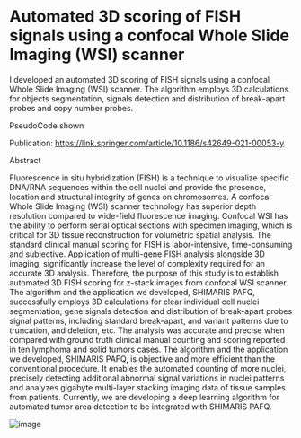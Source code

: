 # Automated 3D scoring of FISH signals using a confocal Whole Slide Imaging (WSI) scanner

I developed an automated 3D scoring of FISH signals using a confocal Whole Slide Imaging (WSI) scanner. The algorithm employs 3D calculations for objects segmentation, signals detection and distribution of break-apart probes and copy number probes.

PseudoCode shown

Publication: https://link.springer.com/article/10.1186/s42649-021-00053-y

Abstract


Fluorescence in situ hybridization (FISH) is a technique to visualize specific DNA/RNA sequences within the cell nuclei and provide the presence, location and structural integrity of genes on chromosomes. A confocal Whole Slide Imaging (WSI) scanner technology has superior depth resolution compared to wide-field fluorescence imaging. Confocal WSI has the ability to perform serial optical sections with specimen imaging, which is critical for 3D tissue reconstruction for volumetric spatial analysis. The standard clinical manual scoring for FISH is labor-intensive, time-consuming and subjective. Application of multi-gene FISH analysis alongside 3D imaging, significantly increase the level of complexity required for an accurate 3D analysis. Therefore, the purpose of this study is to establish automated 3D FISH scoring for z-stack images from confocal WSI scanner. The algorithm and the application we developed, SHIMARIS PAFQ, successfully employs 3D calculations for clear individual cell nuclei segmentation, gene signals detection and distribution of break-apart probes signal patterns, including standard break-apart, and variant patterns due to truncation, and deletion, etc. The analysis was accurate and precise when compared with ground truth clinical manual counting and scoring reported in ten lymphoma and solid tumors cases. The algorithm and the application we developed, SHIMARIS PAFQ, is objective and more efficient than the conventional procedure. It enables the automated counting of more nuclei, precisely detecting additional abnormal signal variations in nuclei patterns and analyzes gigabyte multi-layer stacking imaging data of tissue samples from patients. Currently, we are developing a deep learning algorithm for automated tumor area detection to be integrated with SHIMARIS PAFQ.




![image](https://github.com/user-attachments/assets/db1e14ce-363a-4005-bde0-0f470591b6a3)





